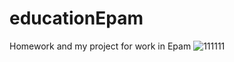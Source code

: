# educationEpam
Homework and my project for work in Epam
![111111](https://user-images.githubusercontent.com/40607214/65130391-ff094500-da05-11e9-966b-944e2de4d9f1.png)



